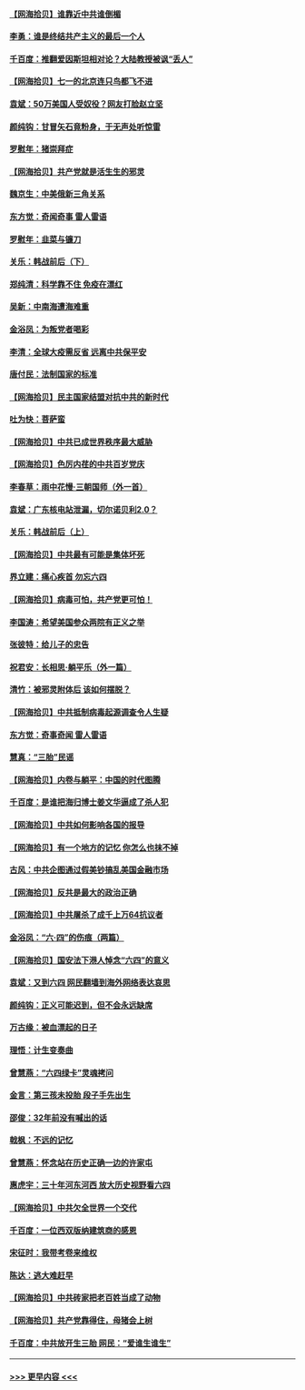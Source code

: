 #### [【网海拾贝】谁靠近中共谁倒楣](../pages/nsc993/n13044667.md?t=06250302) 
#### [李勇：谁是终结共产主义的最后一个人](../pages/nsc993/n13044397.md?t=06250302) 
#### [千百度：推翻爱因斯坦相对论？大陆教授被讽“丢人”](../pages/nsc993/n13043908.md?t=06250302) 
#### [【网海拾贝】七一的北京连只鸟都飞不进](../pages/nsc993/n13041377.md?t=06250302) 
#### [袁斌：50万美国人受奴役？网友打脸赵立坚](../pages/nsc993/n13041330.md?t=06250302) 
#### [颜纯钩：甘冒矢石竟粉身，于无声处听惊雷](../pages/nsc993/n13041140.md?t=06250302) 
#### [罗慰年：猪崇拜症](../pages/nsc993/n13041071.md?t=06250302) 
#### [【网海拾贝】共产党就是活生生的邪灵](../pages/nsc993/n13036627.md?t=06250302) 
#### [魏京生：中美俄新三角关系](../pages/nsc993/n13035986.md?t=06250302) 
#### [东方觉：奇闻奇事 雷人雷语](../pages/nsc993/n13035878.md?t=06250302) 
#### [罗慰年：韭菜与镰刀](../pages/nsc993/n13034374.md?t=06250302) 
#### [关乐：韩战前后（下）](../pages/nsc993/n13034113.md?t=06250302) 
#### [郑纯清：科学靠不住 免疫在漂红](../pages/nsc993/n13034093.md?t=06250302) 
#### [吴新：中南海遭海难重](../pages/nsc993/n13034084.md?t=06250302) 
#### [金浴凤：为叛党者喝彩](../pages/nsc993/n13034058.md?t=06250302) 
#### [李清：全球大疫需反省 远离中共保平安](../pages/nsc993/n13033784.md?t=06250302) 
#### [唐付民：法制国家的标准](../pages/nsc993/n13032944.md?t=06250302) 
#### [【网海拾贝】民主国家结盟对抗中共的新时代](../pages/nsc993/n13031717.md?t=06250302) 
#### [吐为快：菩萨蛮](../pages/nsc993/n13030033.md?t=06250302) 
#### [【网海拾贝】中共已成世界秩序最大威胁](../pages/nsc993/n13028138.md?t=06250302) 
#### [【网海拾贝】色厉内荏的中共百岁党庆](../pages/nsc993/n13025582.md?t=06250302) 
#### [李春草：雨中花慢‧三朝国师（外一首）](../pages/nsc993/n13025567.md?t=06250302) 
#### [袁斌：广东核电站泄漏，切尔诺贝利2.0？](../pages/nsc993/n13025475.md?t=06250302) 
#### [关乐：韩战前后（上）](../pages/nsc993/n13025387.md?t=06250302) 
#### [【网海拾贝】中共最有可能是集体坏死](../pages/nsc993/n13023101.md?t=06250302) 
#### [界立建：痛心疾首 勿忘六四](../pages/nsc993/n13022339.md?t=06250302) 
#### [【网海拾贝】病毒可怕，共产党更可怕！](../pages/nsc993/n13020728.md?t=06250302) 
#### [李国涛：希望美国参众两院有正义之举](../pages/nsc993/n13020674.md?t=06250302) 
#### [张彼特：给儿子的忠告](../pages/nsc993/n13018934.md?t=06250302) 
#### [祝君安：长相思‧躺平乐（外一篇）](../pages/nsc993/n13018923.md?t=06250302) 
#### [清竹：被邪灵附体后 该如何摆脱？](../pages/nsc993/n13018877.md?t=06250302) 
#### [【网海拾贝】中共抵制病毒起源调查令人生疑](../pages/nsc993/n13017785.md?t=06250302) 
#### [东方觉：奇事奇闻 雷人雷语](../pages/nsc993/n13017577.md?t=06250302) 
#### [慧真：“三胎”民谣](../pages/nsc993/n13017394.md?t=06250302) 
#### [【网海拾贝】内卷与躺平：中国的时代图腾](../pages/nsc993/n13016128.md?t=06250302) 
#### [千百度：是谁把海归博士姜文华逼成了杀人犯](../pages/nsc993/n13015218.md?t=06250302) 
#### [【网海拾贝】中共如何影响各国的报导](../pages/nsc993/n13012599.md?t=06250302) 
#### [【网海拾贝】有一个地方的记忆 你怎么也抹不掉](../pages/nsc993/n13009802.md?t=06250302) 
#### [古风：中共企图通过假美钞搞乱美国金融市场](../pages/nsc993/n13009626.md?t=06250302) 
#### [【网海拾贝】反共是最大的政治正确](../pages/nsc993/n13007051.md?t=06250302) 
#### [【网海拾贝】中共屠杀了成千上万64抗议者](../pages/nsc993/n13002713.md?t=06250302) 
#### [金浴凤：“六·四”的伤痕（两篇）](../pages/nsc993/n13001719.md?t=06250302) 
#### [【网海拾贝】国安法下港人悼念“六四”的意义](../pages/nsc993/n13001039.md?t=06250302) 
#### [袁斌：又到六四 网民翻墙到海外网络表达哀思](../pages/nsc993/n13000995.md?t=06250302) 
#### [颜纯钩：正义可能迟到，但不会永远缺席](../pages/nsc993/n13000920.md?t=06250302) 
#### [万古缘：被血漂起的日子](../pages/nsc993/n13000914.md?t=06250302) 
#### [理悟：计生变奏曲](../pages/nsc993/n13000414.md?t=06250302) 
#### [曾慧燕：“六四绿卡”灵魂拷问](../pages/nsc993/n13000277.md?t=06250302) 
#### [金言：第三孩未投胎 段子手先出生](../pages/nsc993/n13000215.md?t=06250302) 
#### [邵俊：32年前没有喊出的话](../pages/nsc993/n13000181.md?t=06250302) 
#### [戟枫：不远的记忆](../pages/nsc993/n13000121.md?t=06250302) 
#### [曾慧燕：怀念站在历史正确一边的许家屯](../pages/nsc993/n13000073.md?t=06250302) 
#### [惠虎宇：三十年河东河西 放大历史视野看六四](../pages/nsc993/n13000018.md?t=06250302) 
#### [【网海拾贝】中共欠全世界一个交代](../pages/nsc993/n12998706.md?t=06250302) 
#### [千百度：一位西双版纳建筑商的感恩](../pages/nsc993/n12998487.md?t=06250302) 
#### [宋征时：我带考卷来维权](../pages/nsc993/n12994088.md?t=06250302) 
#### [陈达：逃大难赶早](../pages/nsc993/n12993569.md?t=06250302) 
#### [【网海拾贝】中共砖家把老百姓当成了动物](../pages/nsc993/n12993483.md?t=06250302) 
#### [【网海拾贝】共产党靠得住，母猪会上树](../pages/nsc993/n12990730.md?t=06250302) 
#### [千百度：中共放开生三胎 网民：“爱谁生谁生”](../pages/nsc993/n12990644.md?t=06250302) 

----
#### [ >>> 更早内容 <<< ](../indexes/nsc993-earlier.md)

